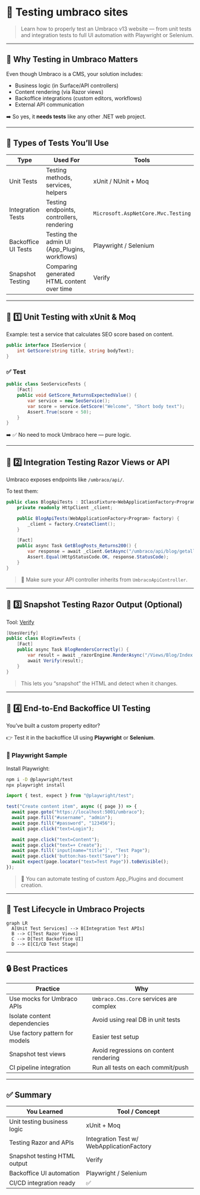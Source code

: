 # 🧪 Testing umbraco sites

> Learn how to properly test an Umbraco v13 website — from unit tests and integration tests to full UI automation with Playwright or Selenium.

---

## 🧠 Why Testing in Umbraco Matters

Even though Umbraco is a CMS, your solution includes:

- Business logic (in Surface/API controllers)
- Content rendering (via Razor views)
- Backoffice integrations (custom editors, workflows)
- External API communication

➡️ So yes, it **needs tests** like any other .NET web project.

---

## 🧰 Types of Tests You’ll Use

| Type                | Used For                                      | Tools                              |
| ------------------- | --------------------------------------------- | ---------------------------------- |
| Unit Tests          | Testing methods, services, helpers            | xUnit / NUnit + Moq                |
| Integration Tests   | Testing endpoints, controllers, rendering     | `Microsoft.AspNetCore.Mvc.Testing` |
| Backoffice UI Tests | Testing the admin UI (App_Plugins, workflows) | Playwright / Selenium              |
| Snapshot Testing    | Comparing generated HTML content over time    | Verify                             |

---

## 🧪 1️⃣ Unit Testing with xUnit & Moq

Example: test a service that calculates SEO score based on content.

```csharp
public interface ISeoService {
    int GetScore(string title, string bodyText);
}
```

### ✅ Test

```csharp
public class SeoServiceTests {
    [Fact]
    public void GetScore_ReturnsExpectedValue() {
        var service = new SeoService();
        var score = service.GetScore("Welcome", "Short body text");
        Assert.True(score < 50);
    }
}
```

➡️ ✅ No need to mock Umbraco here — pure logic.

---

## 🔗 2️⃣ Integration Testing Razor Views or API

Umbraco exposes endpoints like `/umbraco/api/`.

To test them:

```csharp
public class BlogApiTests : IClassFixture<WebApplicationFactory<Program>> {
    private readonly HttpClient _client;

    public BlogApiTests(WebApplicationFactory<Program> factory) {
        _client = factory.CreateClient();
    }

    [Fact]
    public async Task GetBlogPosts_Returns200() {
        var response = await _client.GetAsync("/umbraco/api/blog/getall");
        Assert.Equal(HttpStatusCode.OK, response.StatusCode);
    }
}
```

> 🧠 Make sure your API controller inherits from `UmbracoApiController`.

---

## 🧪 3️⃣ Snapshot Testing Razor Output (Optional)

Tool: [Verify](https://github.com/VerifyTests/Verify)

```csharp
[UsesVerify]
public class BlogViewTests {
    [Fact]
    public async Task BlogRendersCorrectly() {
        var result = await _razorEngine.RenderAsync("/Views/Blog/Index.cshtml", model);
        await Verify(result);
    }
}
```

> This lets you “snapshot” the HTML and detect when it changes.

---

## 🎯 4️⃣ End-to-End Backoffice UI Testing

You’ve built a custom property editor?

👉 Test it in the backoffice UI using **Playwright** or **Selenium**.

### 🧪 Playwright Sample

Install Playwright:

```bash
npm i -D @playwright/test
npx playwright install
```

```ts
import { test, expect } from "@playwright/test";

test("Create content item", async ({ page }) => {
  await page.goto("https://localhost:5001/umbraco");
  await page.fill("#username", "admin");
  await page.fill("#password", "123456");
  await page.click("text=Login");

  await page.click("text=Content");
  await page.click("text=+ Create");
  await page.fill('input[name="title"]', "Test Page");
  await page.click('button:has-text("Save")');
  await expect(page.locator("text=Test Page")).toBeVisible();
});
```

> 🧠 You can automate testing of custom App_Plugins and document creation.

---

## 🔁 Test Lifecycle in Umbraco Projects

```mermaid
graph LR
  A[Unit Test Services] --> B[Integration Test APIs]
  B --> C[Test Razor Views]
  C --> D[Test Backoffice UI]
  D --> E[CI/CD Test Stage]
```

---

## 🔒 Best Practices

| Practice                       | Why                                     |
| ------------------------------ | --------------------------------------- |
| Use mocks for Umbraco APIs     | `Umbraco.Cms.Core` services are complex |
| Isolate content dependencies   | Avoid using real DB in unit tests       |
| Use factory pattern for models | Easier test setup                       |
| Snapshot test views            | Avoid regressions on content rendering  |
| CI pipeline integration        | Run all tests on each commit/push       |

---

## ✅ Summary

| You Learned                  | Tool / Concept                            |
| ---------------------------- | ----------------------------------------- |
| Unit testing business logic  | xUnit + Moq                               |
| Testing Razor and APIs       | Integration Test w/ WebApplicationFactory |
| Snapshot testing HTML output | Verify                                    |
| Backoffice UI automation     | Playwright / Selenium                     |
| CI/CD integration ready      | ✅                                        |
